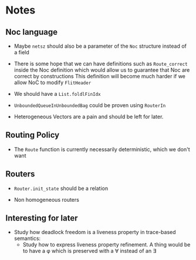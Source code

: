 # Notes

## Noc language

- Maybe `netsz` should also be a parameter of the `Noc` structure instead of a
  field

- There is some hope that we can have definitions such as `Route_correct` inside
  the Noc definition which would allow us to guarantee that Noc are correct by
  constructions
  This definition will become much harder if we allow NoC to modify `FlitHeader`

- We should have a `List.foldlFinIdx`

- `UnboundedQueueInUnboundedBag` could be proven using `RouterIn`

- Heterogeneous Vectors are a pain and should be left for later.

## Routing Policy

- The `Route` function is currently necessarily deterministic, which we don't
  want

## Routers

- `Router.init_state` should be a relation

- Non homogeneous routers

## Interesting for later

- Study how deadlock freedom is a liveness property in trace-based semantics:
  + Study how to express liveness property refinement. A thing would be to have
    a φ which is preserved with a ∀ instead of an ∃
